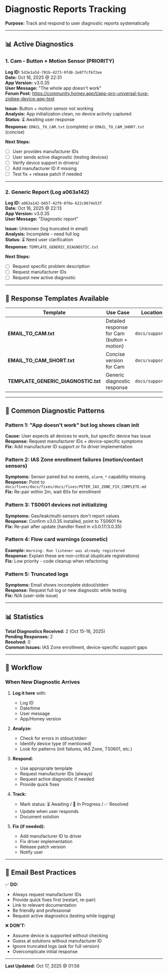 # Diagnostic Reports Tracking

**Purpose:** Track and respond to user diagnostic reports systematically

---

## 📊 Active Diagnostics

### 1. Cam - Button + Motion Sensor (PRIORITY)

**Log ID:** `5d3e1a5d-701b-4273-9fd8-2e8ffcfbf2ee`  
**Date:** Oct 16, 2025 @ 22:31  
**App Version:** v3.0.35  
**User Message:** "The whole app doesn't work"  
**Forum Post:** https://community.homey.app/t/app-pro-universal-tuya-zigbee-device-app-test  

**Issue:** Button + motion sensor not working  
**Analysis:** App initialization clean, no device activity captured  
**Status:** ⏳ Awaiting user response  
**Response:** `EMAIL_TO_CAM.txt` (complete) or `EMAIL_TO_CAM_SHORT.txt` (concise)

**Next Steps:**
- [ ] User provides manufacturer IDs
- [ ] User sends active diagnostic (testing devices)
- [ ] Verify device support in drivers/
- [ ] Add manufacturer ID if missing
- [ ] Test fix + release patch if needed

---

### 2. Generic Report (Log a063a142)

**Log ID:** `a063a142-b657-42f0-8f0a-622c8674e53f`  
**Date:** Oct 16, 2025 @ 22:13  
**App Version:** v3.0.35  
**User Message:** "Diagnostic report"  

**Issue:** Unknown (log truncated in email)  
**Analysis:** Incomplete - need full log  
**Status:** ⏳ Need user clarification  
**Response:** `TEMPLATE_GENERIC_DIAGNOSTIC.txt`

**Next Steps:**
- [ ] Request specific problem description
- [ ] Request manufacturer IDs
- [ ] Request new active diagnostic

---

## 📝 Response Templates Available

| Template | Use Case | Location |
|----------|----------|----------|
| **EMAIL_TO_CAM.txt** | Detailed response for Cam (button + motion) | `docs/support/` |
| **EMAIL_TO_CAM_SHORT.txt** | Concise version for Cam | `docs/support/` |
| **TEMPLATE_GENERIC_DIAGNOSTIC.txt** | Generic diagnostic response | `docs/support/` |

---

## 🔧 Common Diagnostic Patterns

### Pattern 1: "App doesn't work" but log shows clean init
**Cause:** User expects all devices to work, but specific device has issue  
**Response:** Request manufacturer IDs + device-specific symptoms  
**Fix:** Add manufacturer ID support or fix driver implementation

### Pattern 2: IAS Zone enrollment failures (motion/contact sensors)
**Symptoms:** Sensor paired but no events, `alarm_*` capability missing  
**Response:** Point to `docs/fixes/docs/fixes/docs/fixes/PETER_IAS_ZONE_FIX_COMPLETE.md`  
**Fix:** Re-pair within 2m, wait 60s for enrollment

### Pattern 3: TS0601 devices not initializing
**Symptoms:** Gas/leak/multi-sensors don't report values  
**Response:** Confirm v3.0.35 installed, point to TS0601 fix  
**Fix:** Re-pair after update (handler fixed in v3.0.17/3.0.35)

### Pattern 4: Flow card warnings (cosmetic)
**Example:** `Warning: Run listener was already registered`  
**Response:** Explain these are non-critical (duplicate registrations)  
**Fix:** Low priority - code cleanup when refactoring

### Pattern 5: Truncated logs
**Symptoms:** Email shows incomplete stdout/stderr  
**Response:** Request full log or new diagnostic while testing  
**Fix:** N/A (user-side issue)

---

## 📊 Statistics

**Total Diagnostics Received:** 2 (Oct 15-16, 2025)  
**Pending Responses:** 2  
**Resolved:** 0  
**Common Issues:** IAS Zone enrollment, device-specific support gaps

---

## 🚀 Workflow

### When New Diagnostic Arrives

1. **Log it here** with:
   - Log ID
   - Date/time
   - User message
   - App/Homey version

2. **Analyze:**
   - Check for errors in stdout/stderr
   - Identify device type (if mentioned)
   - Look for patterns (init failures, IAS Zone, TS0601, etc.)

3. **Respond:**
   - Use appropriate template
   - Request manufacturer IDs (always)
   - Request active diagnostic if needed
   - Provide quick fixes

4. **Track:**
   - Mark status: ⏳ Awaiting / 🔧 In Progress / ✅ Resolved
   - Update when user responds
   - Document solution

5. **Fix (if needed):**
   - Add manufacturer ID to driver
   - Fix driver implementation
   - Release patch version
   - Notify user

---

## 📧 Email Best Practices

✅ **DO:**
- Always request manufacturer IDs
- Provide quick fixes first (restart, re-pair)
- Link to relevant documentation
- Be friendly and professional
- Request active diagnostics (testing while logging)

❌ **DON'T:**
- Assume device is supported without checking
- Guess at solutions without manufacturer ID
- Ignore truncated logs (ask for full version)
- Overcomplicate initial response

---

**Last Updated:** Oct 17, 2025 @ 01:56
